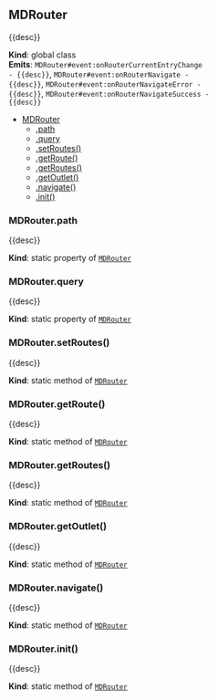 <a name="MDRouter"></a>

## MDRouter
{{desc}}

**Kind**: global class  
**Emits**: <code>MDRouter#event:onRouterCurrentEntryChange - {{desc}}</code>, <code>MDRouter#event:onRouterNavigate - {{desc}}</code>, <code>MDRouter#event:onRouterNavigateError - {{desc}}</code>, <code>MDRouter#event:onRouterNavigateSuccess - {{desc}}</code>  

* [MDRouter](#MDRouter)
    * [.path](#MDRouter.path)
    * [.query](#MDRouter.query)
    * [.setRoutes()](#MDRouter.setRoutes)
    * [.getRoute()](#MDRouter.getRoute)
    * [.getRoutes()](#MDRouter.getRoutes)
    * [.getOutlet()](#MDRouter.getOutlet)
    * [.navigate()](#MDRouter.navigate)
    * [.init()](#MDRouter.init)

<a name="MDRouter.path"></a>

### MDRouter.path
{{desc}}

**Kind**: static property of [<code>MDRouter</code>](#MDRouter)  
<a name="MDRouter.query"></a>

### MDRouter.query
{{desc}}

**Kind**: static property of [<code>MDRouter</code>](#MDRouter)  
<a name="MDRouter.setRoutes"></a>

### MDRouter.setRoutes()
{{desc}}

**Kind**: static method of [<code>MDRouter</code>](#MDRouter)  
<a name="MDRouter.getRoute"></a>

### MDRouter.getRoute()
{{desc}}

**Kind**: static method of [<code>MDRouter</code>](#MDRouter)  
<a name="MDRouter.getRoutes"></a>

### MDRouter.getRoutes()
{{desc}}

**Kind**: static method of [<code>MDRouter</code>](#MDRouter)  
<a name="MDRouter.getOutlet"></a>

### MDRouter.getOutlet()
{{desc}}

**Kind**: static method of [<code>MDRouter</code>](#MDRouter)  
<a name="MDRouter.navigate"></a>

### MDRouter.navigate()
{{desc}}

**Kind**: static method of [<code>MDRouter</code>](#MDRouter)  
<a name="MDRouter.init"></a>

### MDRouter.init()
{{desc}}

**Kind**: static method of [<code>MDRouter</code>](#MDRouter)  
